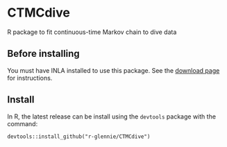 # CTMCdive
R package to fit continuous-time Markov chain to dive data 

## Before installing 

You must have INLA installed to use this package. See the <a href="http://www.r-inla.org/download"> download page </a> for instructions. 

## Install 

In R, the latest release can be install using the <code>devtools</code> package
with the command: 

```
devtools::install_github("r-glennie/CTMCdive")
```
